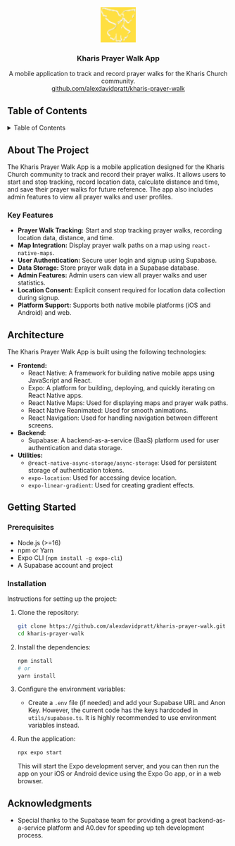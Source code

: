 <div align="center">
    <img src="https://github.com/alexdavidpratt/kharis-prayer-walk/blob/main/assets/favicon.png" alt="Logo" width="80" height="80">

<h3 align="center">Kharis Prayer Walk App</h3>

  <p align="center">
    A mobile application to track and record prayer walks for the Kharis Church community.
    <br />
     <a href="https://github.com/alexdavidpratt/kharis-prayer-walk">github.com/alexdavidpratt/kharis-prayer-walk</a>
  </p>
</div>



## Table of Contents

<details>
  <summary>Table of Contents</summary>
  <ol>
    <li>
      <a href="#about-the-project">About The Project</a>
      <ul>
        <li><a href="#key-features">Key Features</a></li>
      </ul>
    </li>
    <li><a href="#architecture">Architecture</a></li>
    <li>
      <a href="#getting-started">Getting Started</a>
      <ul>
        <li><a href="#prerequisites">Prerequisites</a></li>
        <li><a href="#installation">Installation</a></li>
      </ul>
    </li>
    <li><a href="#acknowledgments">Acknowledgments</a></li>
  </ol>
</details>

## About The Project

The Kharis Prayer Walk App is a mobile application designed for the Kharis Church community to track and record their prayer walks. It allows users to start and stop tracking, record location data, calculate distance and time, and save their prayer walks for future reference. The app also includes admin features to view all prayer walks and user profiles.

### Key Features

- **Prayer Walk Tracking:** Start and stop tracking prayer walks, recording location data, distance, and time.
- **Map Integration:** Display prayer walk paths on a map using `react-native-maps`.
- **User Authentication:** Secure user login and signup using Supabase.
- **Data Storage:** Store prayer walk data in a Supabase database.
- **Admin Features:** Admin users can view all prayer walks and user statistics.
- **Location Consent:** Explicit consent required for location data collection during signup.
- **Platform Support:** Supports both native mobile platforms (iOS and Android) and web.

## Architecture


The Kharis Prayer Walk App is built using the following technologies:

- **Frontend:**
    - React Native: A framework for building native mobile apps using JavaScript and React.
    - Expo: A platform for building, deploying, and quickly iterating on React Native apps.
    - React Native Maps: Used for displaying maps and prayer walk paths.
    - React Native Reanimated: Used for smooth animations.
    - React Navigation: Used for handling navigation between different screens.
- **Backend:**
    - Supabase: A backend-as-a-service (BaaS) platform used for user authentication and data storage.
- **Utilities:**
    - `@react-native-async-storage/async-storage`: Used for persistent storage of authentication tokens.
    - `expo-location`: Used for accessing device location.
    - `expo-linear-gradient`: Used for creating gradient effects.

## Getting Started

### Prerequisites

- Node.js (>=16)
- npm or Yarn
- Expo CLI (`npm install -g expo-cli`)
- A Supabase account and project

### Installation

Instructions for setting up the project:

1.  Clone the repository:

    ```sh
    git clone https://github.com/alexdavidpratt/kharis-prayer-walk.git
    cd kharis-prayer-walk
    ```

2.  Install the dependencies:

    ```sh
    npm install
    # or
    yarn install
    ```

3.  Configure the environment variables:

    - Create a `.env` file (if needed) and add your Supabase URL and Anon Key.  However, the current code has the keys hardcoded in `utils/supabase.ts`.  It is highly recommended to use environment variables instead.

4.  Run the application:

    ```sh
    npx expo start
    ```

    This will start the Expo development server, and you can then run the app on your iOS or Android device using the Expo Go app, or in a web browser.

## Acknowledgments

- Special thanks to the Supabase team for providing a great backend-as-a-service platform and A0.dev for speeding up teh development process. 
